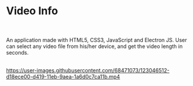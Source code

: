 # Video Info
<br>
<br>
An application made with HTML5, CSS3, JavaScript and Electron JS. User can select any video file from his/her device, and get the video length in seconds.
<br> 
<br>

https://user-images.githubusercontent.com/68471073/123046512-d18ece00-d419-11eb-9aea-1a6d0c7ca11b.mp4




